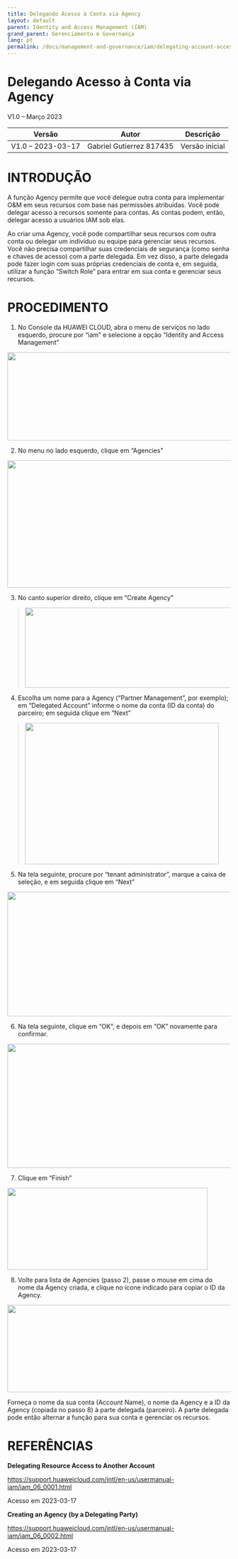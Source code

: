 ```yaml
---
title: Delegando Acesso à Conta via Agency
layout: default
parent: Identity and Access Management (IAM)
grand_parent: Gerenciamento e Governança
lang: pt
permalink: /docs/management-and-governance/iam/delegating-account-access-agency
---
```


# Delegando Acesso à Conta via Agency

V1.0 – Março 2023

| **Versão**        | **Autor**                | **Descrição**  |
|-------------------|--------------------------|----------------|
| V1.0 – 2023-03-17 | Gabriel Gutierrez 817435 | Versão inicial |

# INTRODUÇÃO

A função Agency permite que você delegue outra conta para implementar
O&M em seus recursos com base nas permissões atribuídas. Você pode
delegar acesso a recursos somente para contas. As contas podem, então,
delegar acesso a usuários IAM sob elas.

Ao criar uma Agency, você pode compartilhar seus recursos com outra
conta ou delegar um indivíduo ou equipe para gerenciar seus recursos.
Você não precisa compartilhar suas credenciais de segurança (como senha
e chaves de acesso) com a parte delegada. Em vez disso, a parte delegada
pode fazer login com suas próprias credenciais de conta e, em seguida,
utilizar a função “Switch Role” para entrar em sua conta e gerenciar
seus recursos.

# PROCEDIMENTO

1.  No Console da HUAWEI CLOUD, abra o menu de serviços no lado
    esquerdo, procure por “iam” e selecione a opção “Identity and Access
    Management”

<img
src="/huaweicloud-knowledge-base/assets/images/management-and-governance/iam/delegating-account-access-agency/image3.png"
style="width:6.26806in;height:2.07361in" />

2.  No menu no lado esquerdo, clique em “Agencies”

<img
src="/huaweicloud-knowledge-base/assets/images/management-and-governance/iam/delegating-account-access-agency/image4.png"
style="width:6.26806in;height:2.99306in" />

3.  No canto superior direito, clique em “Create Agency”

> <img
> src="/huaweicloud-knowledge-base/assets/images/management-and-governance/iam/delegating-account-access-agency/image5.png"
> style="width:6.26806in;height:1.88819in" />

4.  Escolha um nome para a Agency (“Partner Management”, por exemplo);
    em “Delegated Account” informe o nome da conta (ID da conta) do
    parceiro; em seguida clique em “Next”

> <img
> src="/huaweicloud-knowledge-base/assets/images/management-and-governance/iam/delegating-account-access-agency/image6.png"
> style="width:4.55746in;height:3.3209in" />

5.  Na tela seguinte, procure por “tenant administrator”, marque a caixa
    de seleção, e em seguida clique em “Next”

<img
src="/huaweicloud-knowledge-base/assets/images/management-and-governance/iam/delegating-account-access-agency/image7.png"
style="width:6.26806in;height:2.92778in" />

6.  Na tela seguinte, clique em “OK”, e depois em “OK” novamente para
    confirmar.

<img
src="/huaweicloud-knowledge-base/assets/images/management-and-governance/iam/delegating-account-access-agency/image8.png"
style="width:6.26806in;height:2.91806in" />

7.  Clique em “Finish”

<img
src="/huaweicloud-knowledge-base/assets/images/management-and-governance/iam/delegating-account-access-agency/image9.png"
style="width:4.70912in;height:1.92361in" />

8.  Volte para lista de Agencies (passo 2), passe o mouse em cima do
    nome da Agency criada, e clique no ícone indicado para copiar o ID
    da Agency.

<img
src="/huaweicloud-knowledge-base/assets/images/management-and-governance/iam/delegating-account-access-agency/image10.png"
style="width:6.26806in;height:2.05417in" />

Forneça o nome da sua conta (Account Name), o nome da Agency e a ID da
Agency (copiada no passo 8) à parte delegada (parceiro). A parte
delegada pode então alternar a função para sua conta e gerenciar os
recursos.

# REFERÊNCIAS

**Delegating Resource Access to Another Account**

<https://support.huaweicloud.com/intl/en-us/usermanual-iam/iam_06_0001.html>

Acesso em 2023-03-17

**Creating an Agency (by a Delegating Party)**

<https://support.huaweicloud.com/intl/en-us/usermanual-iam/iam_06_0002.html>

Acesso em 2023-03-17
